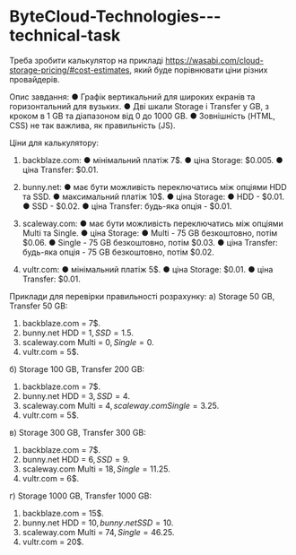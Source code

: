 # ByteCloud-Technologies---technical-task
Треба зробити калькулятор на прикладі https://wasabi.com/cloud-storage-pricing/#cost-estimates, який буде порівнювати ціни різних провайдерів.

Опис завдання:
●	Графік вертикальний для широких екранів та горизонтальний для вузьких.
●	Дві шкали Storage і Transfer у GB, з кроком в 1 GB та діапазоном від 0 до 1000 GB.
●	Зовнішність (HTML, CSS) не так важлива, як правильність (JS).
 

Ціни для калькулятору:
1) backblaze.com:
●	мінімальний платіж 7$.
●	ціна Storage: $0.005.
●	ціна Transfer: $0.01.

2) bunny.net:
●	має бути можливість переключатись між опціями HDD та SSD.
●	максимальний платіж 10$.
●	ціна Storage:
●	HDD - $0.01.
●	SSD - $0.02.
●	ціна Transfer: будь-яка опція - $0.01.

3) scaleway.com:
●	має бути можливість переключатись між опціями Multi та Single.
●	ціна Storage:
●	Multi - 75 GB безкоштовно, потім $0.06.
●	Single - 75 GB безкоштовно, потім $0.03.
●	ціна Transfer: будь-яка опція - 75 GB безкоштовно, потім $0.02.

4) vultr.com:
●	мінімальний платіж 5$.
●	ціна Storage: $0.01.
●	ціна Transfer: $0.01.

Приклади для перевірки правильності розрахунку:
а) Storage 50 GB, Transfer 50 GB:
1.	backblaze.com = 7$.
2.	bunny.net HDD = 1$, SSD = 1.5$.
3.	scaleway.com Multi = 0$, Single = 0$.
4.	vultr.com = 5$.

б) Storage 100 GB, Transfer 200 GB:
1.	backblaze.com = 7$.
2.	bunny.net HDD = 3$, SSD = 4$.
3.	scaleway.com Multi = 4$, scaleway.com Single = 3.25$.
4.	vultr.com = 5$.

в) Storage 300 GB, Transfer 300 GB:
1.	backblaze.com = 7$.
2.	bunny.net HDD = 6$, SSD = 9$.
3.	scaleway.com Multi = 18$, Single = 11.25$.
4.	vultr.com = 6$.

г) Storage 1000 GB, Transfer 1000 GB:
1.	backblaze.com = 15$.
2.	bunny.net HDD = 10$, bunny.net SSD = 10$.
3.	scaleway.com Multi = 74$, Single = 46.25$.
4.	vultr.com = 20$.

